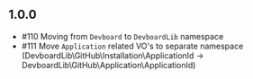 
1.0.0
-----

 * #110 Moving from `Devboard` to `DevboardLib` namespace
 * #111 Move `Application` related VO's to separate namespace (DevboardLib\GitHub\Installation\ApplicationId -> DevboardLib\GitHub\Application\ApplicationId)

